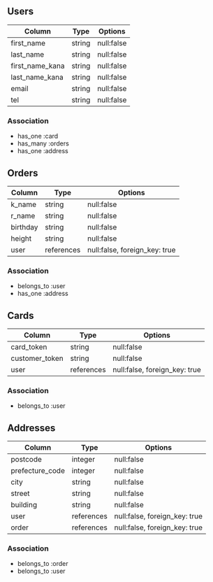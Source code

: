 ## Users
| Column   | Type   | Options                       |
| -------- | ------ | ----------------------------- |
|first_name| string | null:false                    |
| last_name| string | null:false                    |
|first_name_kana| string | null:false               |
|last_name_kana | string | null:false               |
| email    | string | null:false                    |
| tel      | string | null:false                    |

### Association
- has_one  :card
- has_many :orders
- has_one  :address

## Orders
| Column      | Type        | Options                       |
| ----------- | ----------  | ----------------------------- |
| k_name      | string      | null:false                    |
| r_name      | string      | null:false                    |
| birthday    | string      | null:false                    |
| height      | string      | null:false                    |
| user        | references  | null:false, foreign_key: true |

### Association
- belongs_to :user
- has_one    :address

## Cards
| Column       | Type       | Options                       |
| ------------ | ---------- | ----------------------------- |
|card_token    | string     | null:false                    |
|customer_token| string     | null:false                    |
| user         | references | null:false, foreign_key: true |

### Association
- belongs_to :user

## Addresses
| Column   | Type       | Options                       |
| ------   | ---------- | ----------------------------- |
| postcode | integer     | null:false                   |
|prefecture_code| integer     | null:false              |
| city     | string     | null:false                    |
| street   | string     | null:false                    |
| building | string     | null:false                    |
| user     | references | null:false, foreign_key: true |
| order    | references | null:false, foreign_key: true |

### Association
- belongs_to :order
- belongs_to :user
